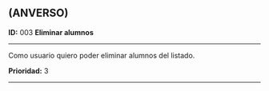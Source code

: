 **(ANVERSO)**
---

**ID:** 003 **Eliminar alumnos**

---

Como usuario quiero poder eliminar alumnos del listado.

**Prioridad:** 3

---
